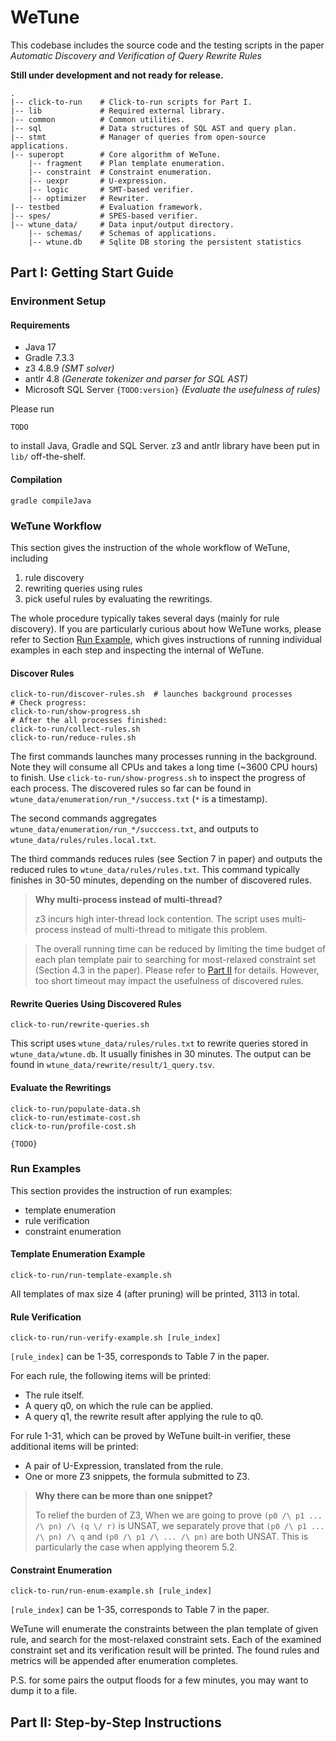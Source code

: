 # WeTune

This codebase includes the source code and the testing scripts in the paper
*Automatic Discovery and Verification of Query Rewrite Rules*

**Still under development and not ready for release.**

```shell
.
|-- click-to-run    # Click-to-run scripts for Part I.
|-- lib             # Required external library.
|-- common          # Common utilities.
|-- sql             # Data structures of SQL AST and query plan.
|-- stmt            # Manager of queries from open-source applications.
|-- superopt        # Core algorithm of WeTune.
    |-- fragment    # Plan template enumeration.
    |-- constraint  # Constraint enumeration.
    |-- uexpr       # U-expression.
    |-- logic       # SMT-based verifier.
    |-- optimizer   # Rewriter.
|-- testbed         # Evaluation framework.
|-- spes/           # SPES-based verifier.
|-- wtune_data/     # Data input/output directory.
    |-- schemas/    # Schemas of applications.
    |-- wtune.db    # Sqlite DB storing the persistent statistics
```

## Part I: Getting Start Guide

### Environment Setup

#### Requirements

* Java 17
* Gradle 7.3.3
* z3 4.8.9  *(SMT solver)*
* antlr 4.8  *(Generate tokenizer and parser for SQL AST)*
* Microsoft SQL Server `{TODO:version}` *(Evaluate the usefulness of rules)*

Please run

```shell
TODO
```

to install Java, Gradle and SQL Server. z3 and antlr library have been put in `lib/` off-the-shelf.

#### Compilation

```shell
gradle compileJava
```

### WeTune Workflow

This section gives the instruction of the whole workflow of WeTune, including

1. rule discovery
2. rewriting queries using rules
3. pick useful rules by evaluating the rewritings.

The whole procedure typically takes several days (mainly for rule discovery). If you are particularly curious about how
WeTune works, please refer to Section [Run Example](#run-examples), which gives instructions of running individual
examples in each step and inspecting the internal of WeTune.

#### Discover Rules

```shell
click-to-run/discover-rules.sh  # launches background processes
# Check progress:
click-to-run/show-progress.sh
# After the all processes finished:
click-to-run/collect-rules.sh 
click-to-run/reduce-rules.sh
```

The first commands launches many processes running in the background. Note they will consume all CPUs and takes a long
time (~3600 CPU hours) to finish. Use `click-to-run/show-progress.sh` to inspect the progress of each process. The
discovered rules so far can be found in `wtune_data/enumeration/run_*/success.txt` (`*` is a timestamp).

The second commands aggregates `wtune_data/enumeration/run_*/succcess.txt`, and outputs
to `wtune_data/rules/rules.local.txt`.

The third commands reduces rules (see Section 7 in paper) and outputs the reduced rules to `wtune_data/rules/rules.txt`.
This command typically finishes in 30-50 minutes, depending on the number of discovered rules.


> **Why multi-process instead of multi-thread?**
>
> z3 incurs high inter-thread lock contention. The script uses multi-process instead of multi-thread to mitigate this problem.

> The overall running time can be reduced by limiting the time budget of each plan template pair to searching for most-relaxed
> constraint set (Section 4.3 in the paper). Please refer to [Part II](#part-ii) for details. However, too short timeout may impact the usefulness of discovered rules.

#### Rewrite Queries Using Discovered Rules

```shell
click-to-run/rewrite-queries.sh
```

This script uses `wtune_data/rules/rules.txt` to rewrite queries stored in `wtune_data/wtune.db`. It usually finishes in
30 minutes. The output can be found in `wtune_data/rewrite/result/1_query.tsv`.

#### Evaluate the Rewritings

```shell
click-to-run/populate-data.sh
click-to-run/estimate-cost.sh
click-to-run/profile-cost.sh
```

`{TODO}`

### Run Examples

This section provides the instruction of run examples:

* template enumeration
* rule verification
* constraint enumeration

#### Template Enumeration Example

```shell
click-to-run/run-template-example.sh
```

All templates of max size 4 (after pruning) will be printed, 3113 in total.

#### Rule Verification

```shell
click-to-run/run-verify-example.sh [rule_index]
```

`[rule_index]` can be 1-35, corresponds to Table 7 in the paper.

For each rule, the following items will be printed:

* The rule itself.
* A query q0, on which the rule can be applied.
* A query q1, the rewrite result after applying the rule to q0.

For rule 1-31, which can be proved by WeTune built-in verifier, these additional items will be printed:

* A pair of U-Expression, translated from the rule.
* One or more Z3 snippets, the formula submitted to Z3.

> **Why there can be more than one snippet?**
>
> To relief the burden of Z3, When we are going to prove `(p0 /\ p1 ... /\ pn) /\ (q \/ r)` is UNSAT, we separately prove that `(p0 /\ p1 ... /\ pn) /\ q`
and `(p0 /\ p1 /\ ... /\ pn)` are both UNSAT. This is particularly the case when applying theorem 5.2.

#### Constraint Enumeration

```shell
click-to-run/run-enum-example.sh [rule_index]
```

`[rule_index]` can be 1-35, corresponds to Table 7 in the paper.

WeTune will enumerate the constraints between the plan template of given rule, and search for the most-relaxed
constraint sets. Each of the examined constraint set and its verification result will be printed. The found rules and
metrics will be appended after enumeration completes.

P.S. for some pairs the output floods for a few minutes, you may want to dump it to a file.

## Part II: Step-by-Step Instructions
